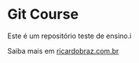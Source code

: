 # Git Course

Este é um repositório teste de ensino.i

Saiba mais em [ricardobraz.com.br](http://google.com.br)
